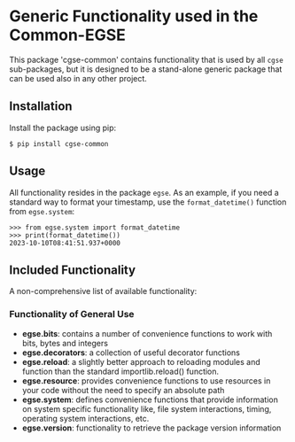 # Generic Functionality used in the Common-EGSE

This package 'cgse-common' contains functionality that is used by all `cgse` sub-packages, but it is designed to be a stand-alone generic package that can be used also in any other project.


## Installation

Install the package using pip:

    $ pip install cgse-common


## Usage

All functionality resides in the package `egse`. As an example, if you need a standard way to format your timestamp, use the `format_datetime()` function from `egse.system`:

    >>> from egse.system import format_datetime
    >>> print(format_datetime())
    2023-10-10T08:41:51.937+0000


## Included Functionality

A non-comprehensive list of available functionality:

### Functionality of General Use

* **egse.bits**: contains a number of convenience functions to work with bits, bytes and integers
* **egse.decorators**: a collection of useful decorator functions
* **egse.reload**: a slightly better approach to reloading modules and function than the standard importlib.reload() function.
* **egse.resource**: provides convenience functions to use resources in your code without the need to specify an absolute path
* **egse.system**: defines convenience functions that provide information on system specific functionality like, file system interactions, timing, operating system interactions, etc.
* **egse.version**: functionality to retrieve the package version information

